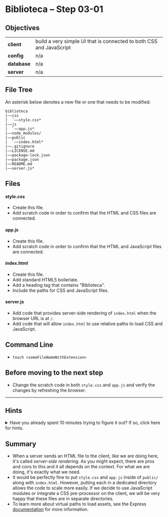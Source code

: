# Biblioteca – Step 03-01

## Objectives
|              |                                                                           |
|:------------ | :------------------------------------------------------------------------ |
| **client**   | build a very simple UI that is connected to both CSS and JavaScript       |
| **config**   | n/a                                                                       |
| **database** | n/a                                                                       |
| **server**   | n/a                                                                       |

## File Tree
An asterisk below denotes a new file or one that needs to be modified.
```
biblioteca
|––css
|  `––style.css*
|––js
|  `––app.js*
|––node_modules/
|––public
|  `––index.html*
|––.gitignore
|––LICENSE.md
|––package-lock.json
|––package.json
|––README.md
|––server.js*
```

## Files
#### style.css
* Create this file.
* Add scratch code in order to confirm that the HTML and CSS files are connected.

#### app.js
* Create this file.
* Add scratch code in order to confirm that the HTML and JavaScript files are connected.

#### index.html
* Create this file.
* Add standard HTML5 boilerlate.
* Add a heading tag that contains "Biblioteca".
* Include the paths for CSS and JavaScript files.

#### server.js
* Add code that provides server-side rendering of `index.html` when the browser URL is at `/`.
* Add code that will allow `index.html` to use relative paths to load CSS and JavaScript.

## Command Line
* `touch <someFileNameWithExtension>`

## Before moving to the next step
* Change the scratch code in both `style.css` and `app.js` and verify the changes by refreshing the browser.

___

## Hints
<details>
  <summary>Have you already spent 10 minutes trying to figure it out? If so, click here for hints.</summary>
    
* `app.use("/<someVirtualPath>", express.static(__dirname + "/<somePath>"))`
</details>

## Summary
* When a server sends an HTML file to the client, like we are doing here, it's called _server-side rendering_. As you might expect, there are pros and cons to this and it all depends on the context. For what we are doing, it's exactly what we need.
* It would be perfectly fine to put `style.css` and `app.js` inside of `public/` along with `index.html`. However, putting each in a dedicated directory allows the code to scale more easily. If we decide to use JavaScript modules or integrate a CSS pre-processor on the client, we will be very happy that these files are in separate directories.
* To learn more about virtual paths to load assets, see the Express [documentation](https://expressjs.com/en/starter/static-files.html) for more information. 
